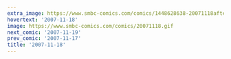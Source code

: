 ```yaml
---
extra_image: https://www.smbc-comics.com/comics/1448628638-20071118after.png
hovertext: '2007-11-18'
image: https://www.smbc-comics.com/comics/20071118.gif
next_comic: '2007-11-19'
prev_comic: '2007-11-17'
title: '2007-11-18'
---
```



